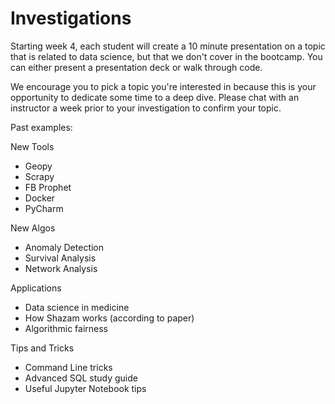 # Investigations

Starting week 4, each student will create a 10 minute presentation on a topic that is related to data science, but that we don't cover in the bootcamp. You can either present a presentation deck or walk through code.

We encourage you to pick a topic you're interested in because this is your opportunity to dedicate some time to a deep dive. Please chat with an instructor a week prior to your investigation to confirm your topic.

Past examples:

New Tools
* Geopy
* Scrapy
* FB Prophet
* Docker
* PyCharm

New Algos
* Anomaly Detection
* Survival Analysis
* Network Analysis

Applications
* Data science in medicine
* How Shazam works (according to paper)
* Algorithmic fairness

Tips and Tricks
* Command Line tricks
* Advanced SQL study guide
* Useful Jupyter Notebook tips